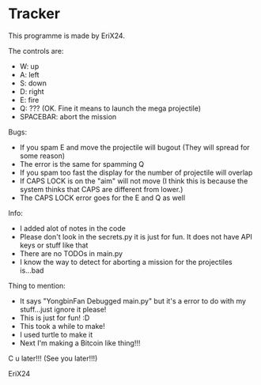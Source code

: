 # Tracker
This programme is made by EriX24.

The controls are:
 - W: up
 - A: left
 - S: down
 - D: right
 - E: fire
 - Q: ??? (OK. Fine it means to launch the mega projectile)
 - SPACEBAR: abort the mission

Bugs:
 - If you spam E and move the projectile will bugout (They will spread for some reason)
 - The error is the same for spamming Q
 - If you spam too fast the display for the number of projectile will overlap
 - If CAPS LOCK is on the "aim" will not move (I think this is because the system thinks that CAPS are different from lower.)
 - The CAPS LOCK error goes for the E and Q as well

Info:
 - I added alot of notes in the code
 - Please don't look in the secrets.py it is just for fun. It does not have API keys or stuff like that
 - There are no TODOs in main.py
 - I know the way to detect for aborting a mission for the projectiles is...bad

Thing to mention:
 - It says "YongbinFan Debugged main.py" but it's a error to do with my stuff...just ignore it please!
 - This is just for fun! :D
 - This took a while to make!
 - I used turtle to make it
 - Next I'm making a Bitcoin like thing!!!

C u later!!! (See you later!!!)

EriX24
